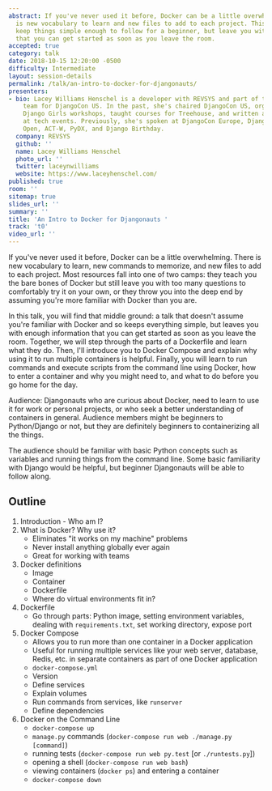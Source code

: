 ```yaml
---
abstract: If you've never used it before, Docker can be a little overwhelming. There
  is new vocabulary to learn and new files to add to each project. This talk will
  keep things simple enough to follow for a beginner, but leave you with enough information
  that you can get started as soon as you leave the room.
accepted: true
category: talk
date: 2018-10-15 12:20:00 -0500
difficulty: Intermediate
layout: session-details
permalink: /talk/an-intro-to-docker-for-djangonauts/
presenters:
- bio: Lacey Williams Henschel is a developer with REVSYS and part of the organizing
    team for DjangoCon US. In the past, she's chaired DjangoCon US, organized several
    Django Girls workshops, taught courses for Treehouse, and written about accessibility
    at tech events. Previously, she's spoken at DjangoCon Europe, DjangoCon US, Postgres
    Open, ACT-W, PyDX, and Django Birthday.
  company: REVSYS
  github: ''
  name: Lacey Williams Henschel
  photo_url: ''
  twitter: laceynwilliams
  website: https://www.laceyhenschel.com/
published: true
room: ''
sitemap: true
slides_url: ''
summary: ''
title: 'An Intro to Docker for Djangonauts '
track: 't0'
video_url: ''
---
```


If you've never used it before, Docker can be a little overwhelming. There is new vocabulary to learn, new commands to memorize, and new files to add to each project. Most resources fall into one of two camps: they teach you the bare bones of Docker but still leave you with too many questions to comfortably try it on your own, or they throw you into the deep end by assuming you're more familiar with Docker than you are.

In this talk, you will find that middle ground: a talk that doesn't assume you're familiar with Docker and so keeps everything simple, but leaves you with enough information that you can get started as soon as you leave the room. Together, we will step through the parts of a Dockerfile and learn what they do. Then, I'll introduce you to Docker Compose and explain why using it to run multiple containers is helpful. Finally, you will learn to run commands and execute scripts from the command line using Docker, how to enter a container and why you might need to, and what to do before you go home for the day.

Audience: Djangonauts who are curious about Docker, need to learn to use it for work or personal projects, or who seek a better understanding of containers in general. Audience members might be beginners to Python/Django or not, but they are definitely beginners to containerizing all the things.

The audience should be familiar with basic Python concepts such as variables and running things from the command line. Some basic familiarity with Django would be helpful, but beginner Djangonauts will be able to follow along.


## Outline

1. Introduction - Who am I?
2. What is Docker? Why use it?
    - Eliminates "it works on my machine" problems
    - Never install anything globally ever again
    - Great for working with teams
3. Docker definitions
    - Image
    - Container
    - Dockerfile
    - Where do virtual environments fit in?
4. Dockerfile
    - Go through parts: Python image, setting environment variables, dealing with `requirements.txt`, set working directory, expose port
5. Docker Compose
    - Allows you to run more than one container in a Docker application
    - Useful for running multiple services like your web server, database, Redis, etc. in separate containers as part of one Docker application
   - `docker-compose.yml`
    - Version
    - Define services
    - Explain volumes
    - Run commands from services, like `runserver`
    - Define dependencies
6. Docker on the Command Line
    - `docker-compose up`
    - `manage.py` commands (`docker-compose run web ./manage.py [command]`)
    - running tests (`docker-compose run web py.test` [or `./runtests.py`])
    - opening a shell (`docker-compose run web bash`)
    - viewing containers (`docker ps`) and entering a container
    - `docker-compose down`
